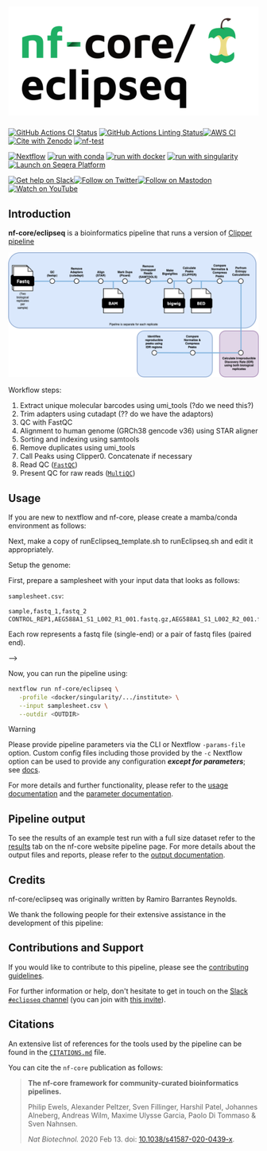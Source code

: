 <h1>
  <picture>
    <source media="(prefers-color-scheme: dark)" srcset="docs/images/nf-core-eclipseq_logo_dark.png">
    <img alt="nf-core/eclipseq" src="docs/images/nf-core-eclipseq_logo_light.png">
  </picture>
</h1>

[![GitHub Actions CI Status](https://github.com/nf-core/eclipseq/actions/workflows/ci.yml/badge.svg)](https://github.com/nf-core/eclipseq/actions/workflows/ci.yml)
[![GitHub Actions Linting Status](https://github.com/nf-core/eclipseq/actions/workflows/linting.yml/badge.svg)](https://github.com/nf-core/eclipseq/actions/workflows/linting.yml)[![AWS CI](https://img.shields.io/badge/CI%20tests-full%20size-FF9900?labelColor=000000&logo=Amazon%20AWS)](https://nf-co.re/eclipseq/results)[![Cite with Zenodo](http://img.shields.io/badge/DOI-10.5281/zenodo.XXXXXXX-1073c8?labelColor=000000)](https://doi.org/10.5281/zenodo.XXXXXXX)
[![nf-test](https://img.shields.io/badge/unit_tests-nf--test-337ab7.svg)](https://www.nf-test.com)

[![Nextflow](https://img.shields.io/badge/nextflow%20DSL2-%E2%89%A523.04.0-23aa62.svg)](https://www.nextflow.io/)
[![run with conda](http://img.shields.io/badge/run%20with-conda-3EB049?labelColor=000000&logo=anaconda)](https://docs.conda.io/en/latest/)
[![run with docker](https://img.shields.io/badge/run%20with-docker-0db7ed?labelColor=000000&logo=docker)](https://www.docker.com/)
[![run with singularity](https://img.shields.io/badge/run%20with-singularity-1d355c.svg?labelColor=000000)](https://sylabs.io/docs/)
[![Launch on Seqera Platform](https://img.shields.io/badge/Launch%20%F0%9F%9A%80-Seqera%20Platform-%234256e7)](https://cloud.seqera.io/launch?pipeline=https://github.com/nf-core/eclipseq)

[![Get help on Slack](http://img.shields.io/badge/slack-nf--core%20%23eclipseq-4A154B?labelColor=000000&logo=slack)](https://nfcore.slack.com/channels/eclipseq)[![Follow on Twitter](http://img.shields.io/badge/twitter-%40nf__core-1DA1F2?labelColor=000000&logo=twitter)](https://twitter.com/nf_core)[![Follow on Mastodon](https://img.shields.io/badge/mastodon-nf__core-6364ff?labelColor=FFFFFF&logo=mastodon)](https://mstdn.science/@nf_core)[![Watch on YouTube](http://img.shields.io/badge/youtube-nf--core-FF0000?labelColor=000000&logo=youtube)](https://www.youtube.com/c/nf-core)

## Introduction

**nf-core/eclipseq** is a bioinformatics pipeline that runs a version of [Clipper pipeline](https://www.encodeproject.org/documents/1f171ac6-a36a-41ac-b632-741aeb47aad2/@@download/attachment/eCLIP_analysisSOP_v2.3.pdf)

![Alt text](eclipseq.drawio.png)

Workflow steps:
1.  Extract unique molecular barcodes using umi_tools (?do we need this?)
2.  Trim adapters using cutadapt (?? do we have the adaptors)
3.  QC with FastQC
4.  Alignment to human genome (GRCh38 gencode v36) using STAR aligner
5.  Sorting and indexing using samtools
6.  Remove duplicates using umi_tools
7.  Call Peaks using Clipper0. Concatenate if necessary
1. Read QC ([`FastQC`](https://www.bioinformatics.babraham.ac.uk/projects/fastqc/))
2. Present QC for raw reads ([`MultiQC`](http://multiqc.info/))

## Usage

If you are new to nextflow and nf-core, please create a mamba/conda environment as follows:


Next, make a copy of runEclipseq_template.sh to runEclipseq.sh and edit it appropriately.

Setup the genome: 

First, prepare a samplesheet with your input data that looks as follows:

`samplesheet.csv`:

```csv
sample,fastq_1,fastq_2
CONTROL_REP1,AEG588A1_S1_L002_R1_001.fastq.gz,AEG588A1_S1_L002_R2_001.fastq.gz
```

Each row represents a fastq file (single-end) or a pair of fastq files (paired end).

-->

Now, you can run the pipeline using:

<!-- TODO nf-core: update the following command to include all required parameters for a minimal example -->

```bash
nextflow run nf-core/eclipseq \
   -profile <docker/singularity/.../institute> \
   --input samplesheet.csv \
   --outdir <OUTDIR>
```

> [!WARNING]
> Please provide pipeline parameters via the CLI or Nextflow `-params-file` option. Custom config files including those provided by the `-c` Nextflow option can be used to provide any configuration _**except for parameters**_;
> see [docs](https://nf-co.re/usage/configuration#custom-configuration-files).

For more details and further functionality, please refer to the [usage documentation](https://nf-co.re/eclipseq/usage) and the [parameter documentation](https://nf-co.re/eclipseq/parameters).

## Pipeline output

To see the results of an example test run with a full size dataset refer to the [results](https://nf-co.re/eclipseq/results) tab on the nf-core website pipeline page.
For more details about the output files and reports, please refer to the
[output documentation](https://nf-co.re/eclipseq/output).

## Credits

nf-core/eclipseq was originally written by Ramiro Barrantes Reynolds.

We thank the following people for their extensive assistance in the development of this pipeline:

<!-- TODO nf-core: If applicable, make list of people who have also contributed -->

## Contributions and Support

If you would like to contribute to this pipeline, please see the [contributing guidelines](.github/CONTRIBUTING.md).

For further information or help, don't hesitate to get in touch on the [Slack `#eclipseq` channel](https://nfcore.slack.com/channels/eclipseq) (you can join with [this invite](https://nf-co.re/join/slack)).

## Citations

<!-- TODO nf-core: Add citation for pipeline after first release. Uncomment lines below and update Zenodo doi and badge at the top of this file. -->
<!-- If you use nf-core/eclipseq for your analysis, please cite it using the following doi: [10.5281/zenodo.XXXXXX](https://doi.org/10.5281/zenodo.XXXXXX) -->

<!-- TODO nf-core: Add bibliography of tools and data used in your pipeline -->

An extensive list of references for the tools used by the pipeline can be found in the [`CITATIONS.md`](CITATIONS.md) file.

You can cite the `nf-core` publication as follows:

> **The nf-core framework for community-curated bioinformatics pipelines.**
>
> Philip Ewels, Alexander Peltzer, Sven Fillinger, Harshil Patel, Johannes Alneberg, Andreas Wilm, Maxime Ulysse Garcia, Paolo Di Tommaso & Sven Nahnsen.
>
> _Nat Biotechnol._ 2020 Feb 13. doi: [10.1038/s41587-020-0439-x](https://dx.doi.org/10.1038/s41587-020-0439-x).
